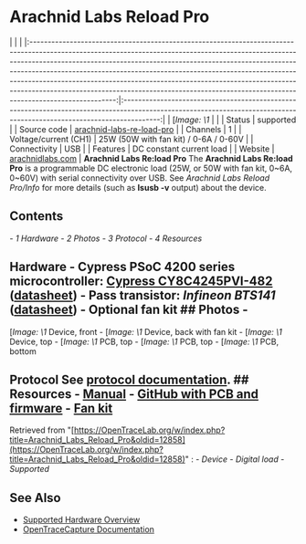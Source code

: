 # Arachnid Labs Reload Pro
| | | |:-----------------------------------------------------------------------------------------------------------------------------------------------------------------------------------------------------------------------------------------------------------------------------------------------------------------------------------------------------------------------------------------------------------------------------------------------------------------------------------------------------------:|:----------------------------------------------------------------------------------------------------------------------------------------------------------------------:| | [*Image: \1* | | | Status | supported | | Source code | [arachnid-labs-re-load-pro](http://github.com/OpenTraceLab/?p=OpenTraceCapture.git;a=tree;f=src/hardware/arachnid-labs-re-load-pro) | | Channels | 1 | | Voltage/current (CH1) | 25W (50W with fan kit) / 0-6A / 0-60V | | Connectivity | USB | | Features | DC constant current load | | Website | [arachnidlabs.com](http://www.arachnidlabs.com/reload-pro) | **Arachnid Labs Re:load Pro** The **Arachnid Labs Re:load Pro** is a programmable DC electronic load (25W, or 50W with fan kit, 0~6A, 0~60V) with serial connectivity over USB. See *Arachnid Labs Reload Pro/Info* for more details (such as **lsusb -v** output) about the device.
## Contents
\- *1 Hardware* \- *2 Photos* \- *3 Protocol* \- *4 Resources*
## Hardware \- **Cypress PSoC 4200 series microcontroller**: [Cypress CY8C4245PVI-482](http://www.cypress.com/part/cy8c4245pvi-482) ([datasheet](http://www.cypress.com/file/138656/download)) \- **Pass transistor**: *Infineon BTS141* ([datasheet](https://www.infineon.com/dgdl/Infineon-BTS141-DS-v01_00-EN.pdf?fileId=5546d46259d9a4bf015a84e19f937577)) \- **Optional fan kit** ## Photos \-
[*Image: \1*
Device, front
\-
[*Image: \1*
Device, back with fan kit
\-
[*Image: \1*
Device, top
\-
[*Image: \1*
PCB, top
\-
[*Image: \1*
PCB, top
\-
[*Image: \1*
PCB, bottom
## Protocol See [protocol documentation](http://www.arachnidlabs.com/reload-pro/usb-interface). ## Resources \- [Manual](https://github.com/arachnidlabs/reload-pro/raw/master/User%20Manual.pdf) \- [GitHub with PCB and firmware](https://github.com/arachnidlabs/reload-pro/) \- [Fan kit](http://www.arachnidlabs.com/reload-pro/fan-kit)
Retrieved from "[https://OpenTraceLab.org/w/index.php?title=Arachnid_Labs_Reload_Pro&oldid=12858](https://OpenTraceLab.org/w/index.php?title=Arachnid_Labs_Reload_Pro&oldid=12858)"
: \- *Device* \- *Digital load* \- *Supported*
## See Also
- [Supported Hardware Overview](../supported-hardware.md)
- [OpenTraceCapture Documentation](../../opentracecapture/overview.md)

